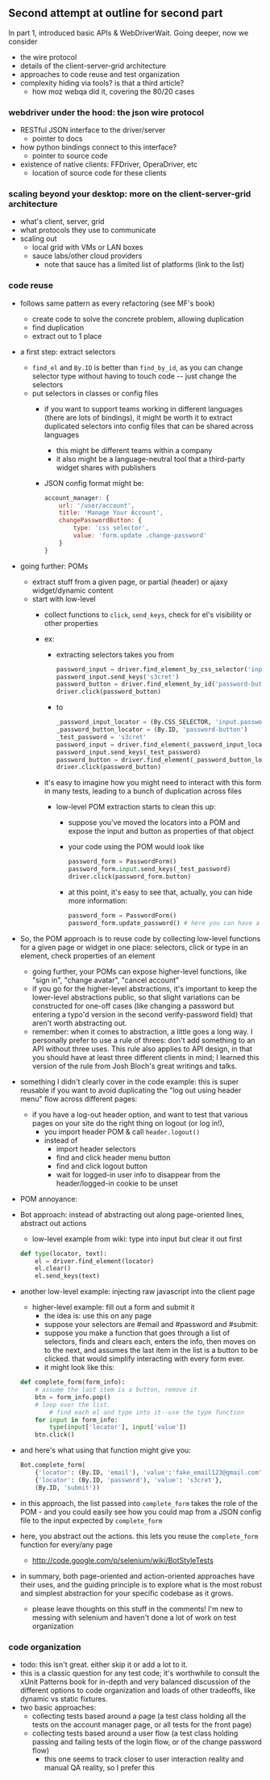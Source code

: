 ## Second attempt at outline for second part
In part 1, introduced basic APIs & WebDriverWait. Going deeper, now we consider
- the wire protocol
- details of the client-server-grid architecture
- approaches to code reuse and test organization
- complexity hiding via tools? is that a third article?
    - how moz webqa did it, covering the 80/20 cases

### webdriver under the hood: the json wire protocol
- RESTful JSON interface to the driver/server
    - pointer to docs
- how python bindings connect to this interface?
    - pointer to source code
- existence of native clients: FFDriver, OperaDriver, etc
    - location of source code for these clients

### scaling beyond your desktop: more on the client-server-grid architecture
- what's client, server, grid
- what protocols they use to communicate
- scaling out
    - local grid with VMs or LAN boxes
    - sauce labs/other cloud providers
        - note that sauce has a limited list of platforms (link to the list)

### code reuse
- follows same pattern as every refactoring (see MF's book)
    - create code to solve the concrete problem, allowing duplication
    - find duplication
    - extract out to 1 place
- a first step: extract selectors
    - `find_el` and `By.ID` is better than `find_by_id`, as you can change selector type without having to touch code -- just change the selectors
    - put selectors in classes or config files
        - if you want to support teams working in different languages (there are lots of bindings), it might be worth it to extract duplicated selectors into config files that can be shared across languages
            - this might be different teams within a company
            - it also might be a language-neutral tool that a third-party widget shares with publishers
        - JSON config format might be: 

            ```javascript
            account_manager: {
                url: '/user/account',
                title: 'Manage Your Account',
                changePasswordButton: {
                    type: 'css selector',
                    value: 'form.update .change-password'
                }
            }
            ```

- going further: POMs
    - extract stuff from a given page, or partial (header) or ajaxy widget/dynamic content
    - start with low-level
        - collect functions to `click`, `send_keys`, check for el's visibility or other properties
        - ex:
            - extracting selectors takes you from 

                ```python
                password_input = driver.find_element_by_css_selector('input.password')
                password_input.send_keys('s3cret')
                password_button = driver.find_element_by_id('password-button')
                driver.click(password_button)
                ```

            - to 

                ```python
                _password_input_locator = (By.CSS_SELECTOR, 'input.password')
                _password_button_locator = (By.ID, 'password-button')
                _test_password = 's3cret'
                password_input = driver.find_element(_password_input_locator)
                password_input.send_keys(_test_password)
                password_button = driver.find_element(_password_button_locator)
                driver.click(password_button)
                ```

        - it's easy to imagine how you might need to interact with this form in many tests, leading to a bunch of duplication across files
            - low-level POM extraction starts to clean this up:
                - suppose you've moved the locators into a POM and expose the input and button as properties of that object
                - your code using the POM would look like 

                    ```python
                    password_form = PasswordForm()
                    password_form.input.send_keys(_test_password)
                    driver.click(password_form.button)
                    ```

                - at this point, it's easy to see that, actually, you can hide more information:

                    ```python
                    password_form = PasswordForm()
                    password_form.update_password() # here you can have a default or a random password generator
                    ```

- So, the POM approach is to reuse code by collecting low-level functions for a given page or widget in one place: selectors, click or type in an element, check properties of an element
    - going further, your POMs can expose higher-level functions, like "sign in", "change avatar", "cancel account"
    - if you go for the higher-level abstractions, it's important to keep the lower-level abstractions public, so that slight variations can be constructed for one-off cases (like changing a password but entering a typo'd version in the second verify-password field) that aren't worth abstracting out.
    - remember: when it comes to abstraction, a little goes a long way. I personally prefer to use a rule of threes: don't add something to an API without three uses. This rule also applies to API design, in that you should have at least three different clients in mind; I learned this version of the rule from Josh Bloch's great writings and talks.
- something I didn't clearly cover in the code example: this is super reusable if you want to avoid duplicating the "log out using header menu" flow across different pages:
    - if you have a log-out header option, and want to test that various pages on your site do the right thing on logout (or log in!), 
        - you import header POM & call `header.logout()`
        - instead of 
            - import header selectors
            - find and click header menu button
            - find and click logout button
            - wait for logged-in user info to disappear from the header/logged-in cookie to be unset

- POM annoyance: 

- Bot approach: instead of abstracting out along page-oriented lines, abstract out actions
    - low-level example from wiki: type into input but clear it out first

    ```python
    def type(locator, text):
        el = driver.find_element(locator)
        el.clear()
        el.send_keys(text)
    ```

- another low-level example: injecting raw javascript into the client page
    - higher-level example: fill out a form and submit it
        - the idea is: use this on any page
        - suppose your selectors are #email and #password and #submit:
        - suppose you make a function that goes through a list of selectors, finds and clears each, enters the info, then moves on to the next, and assumes the last item in the list is a button to be clicked. that would simplify interacting with every form ever.
        - it might look like this:

    ```python
    def complete_form(form_info):
        # assume the last item is a button, remove it
        btn = form_info.pop()
        # loop over the list. 
            # find each el and type into it--use the type function
        for input in form_info:
            type(input['locator'], input['value'])
        btn.click()
    ```

- and here's what using that function might give you:

    ```python
    Bot.complete_form(
        {'locator': (By.ID, 'email'), 'value':'fake_email123@gmail.com'},
        {'locator': (By.ID, 'password'), 'value': 's3cret'},
        (By.ID, 'submit'))
    ```

- in this approach, the list passed into `complete_form` takes the role of the POM
            - and you could easily see how you could map from a JSON config file to the input expected by `complete_form`
- here, you abstract out the actions. this lets you reuse the `complete_form` function for every/any page
    - http://code.google.com/p/selenium/wiki/BotStyleTests

- in summary, both page-oriented and action-oriented approaches have their uses, and the guiding principle is to explore what is the most robust and simplest abstraction for your specific codebase as it grows.
    - please leave thoughts on this stuff in the comments! I'm new to messing with selenium and haven't done a lot of work on test organization

### code organization
- todo: this isn't great. either skip it or add a lot to it.
- this is a classic question for any test code; it's worthwhile to consult the xUnit Patterns book for in-depth and very balanced discussion of the different options to code organization and loads of other tradeoffs, like dynamic vs static fixtures.
- two basic approaches:
    - collecting tests based around a page (a test class holding all the tests on the account manager page, or all tests for the front page)
    - collecting tests based around a user flow (a test class holding passing and failing tests of the login flow, or of the change password flow)
        - this one seems to track closer to user interaction reality and manual QA reality, so I prefer this
